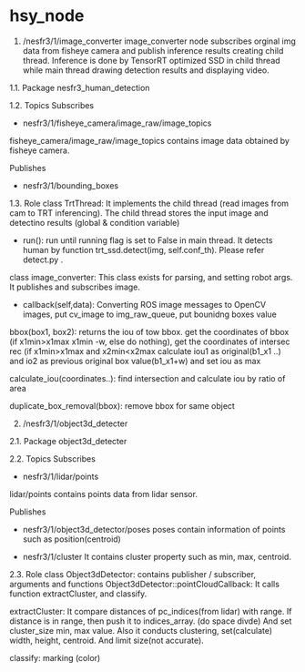 # hsy_node

1. /nesfr3/1/image_converter
image_converter node subscribes orginal img data from fisheye camera and publish inference results creating child thread. Inference is done by TensorRT optimized SSD in child thread while main thread drawing detection results and displaying video.

1.1. Package
nesfr3_human_detection

1.2. Topics
Subscribes
- nesfr3/1/fisheye_camera/image_raw/image_topics

fisheye_camera/image_raw/image_topics contains image data obtained by fisheye camera.

Publishes
- nesfr3/1/bounding_boxes

1.3. Role
class TrtThread: It implements the child thread (read images from cam to TRT inferencing). The child thread stores the input image and detectino results (global & condition variable) 
- run(): run until running flag is set to False in main thread. It detects human by function trt_ssd.detect(img, self.conf_th). Please refer detect.py .

class image_converter: This class exists for parsing, and setting robot args. It publishes and subscribes image.
- callback(self,data): Converting ROS image messages to OpenCV images, put cv_image to img_raw_queue, put bounidng boxes value
 
bbox(box1, box2): returns the iou of tow bbox. get the coordinates of bbox (if x1min>x1max x1min -w, else do nothing), get the coordinates of intersec rec (if x1min>x1max and x2min<x2max calculate iou1 as original(b1_x1 ..) and io2 as previous original box value(b1_x1+w) and set iou as max

calculate_iou(coordinates..): find intersection and calculate iou by ratio of area

duplicate_box_removal(bbox): remove bbox for same object

2. /nesfr3/1/object3d_detecter

2.1. Package
object3d_detecter

2.2. Topics
Subscribes
- nesfr3/1/lidar/points

lidar/points contains points data from lidar sensor.

Publishes
- nesfr3/1/object3d_detector/poses
poses contain information of points such as position(centroid)

- nesfr3/1/cluster
It contains cluster property such as min, max, centroid.

2.3. Role
class Object3dDetector: contains publisher / subscriber, arguments and functions 
Object3dDetector::pointCloudCallback: It calls function extractCluster, and classify.

extractCluster: It compare distances of pc_indices(from lidar) with range. If distance is in range, then push it to indices_array. (do space divde) And 
set cluster_size min, max value. Also it conducts clustering, set(calculate) width, height, centroid. And limit size(not accurate).

classify: marking (color)
